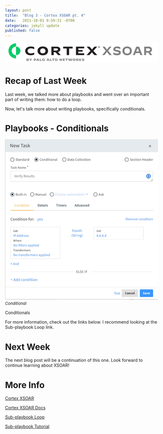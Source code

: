 ```yaml
---
layout: post
title:  "Blog 3 - Cortex XSOAR pt. 4"
date:   2021-10-01 9:59:31 -0700
categories: jekyll update
published: false
---
```


![Cortex XSOAR logo](/assets/xsoar-logo.png)

# **Recap of Last Week**
Last week, we talked more about playbooks and went over an important part of writing them: how to do a loop.

Now, let's talk more about writing playbooks, specifically conditionals.

# **Playbooks - Conditionals**

![Conditional](/assets/xsoar-conditional.png)<br/><font size="2.75px"><em>Conditional</em></font>

Conditionals 

For more information, check out the links below. I recommend looking at the Sub-playbook Loop link.

# **Next Week**
The next blog post will be a continuation of this one. Look forward to continue learning about XSOAR!

# **More Info**
[Cortex XSOAR](https://www.paloaltonetworks.com/cortex/cortex-xsoar)

[Cortex XSOAR Docs](https://xsoar.pan.dev/docs/concepts/getting-started-guide)

[Sub-playbook Loop](https://docs.paloaltonetworks.com/cortex/cortex-xsoar/6-0/cortex-xsoar-admin/playbooks/configure-a-sub-playbook-loop.html)

[Sub-playbook Tutorial](https://docs.paloaltonetworks.com/cortex/cortex-xsoar/6-0/cortex-xsoar-admin/playbooks/configure-a-sub-playbook-loop/sub-playbook-tutorial.html)